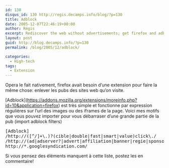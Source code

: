 ```yaml
---
id: 130
disqus_id: 130 http://regis.decamps.info/blog/?p=130
title: Adblock
date: 2005-12-07T22:46:19+00:00
author: Régis
excerpt: Rediscover the web without advertisements; get firefox and adblock.
layout: post
guid: http://blog.decamps.info/?p=130
permalink: /blog/2005/12/adblock/

categories:
  - High-tech
tags:
  - Extension
---
```

Opera le fait nativement, firefox avait besoin d’une extension pour faire la même chose: enlever les pubs des sites web qu’on visite.

\[Adblock\](https://addons.mozilla.org/extensions/moreinfo.php?id=10&application=firefox) est très simple et fonctionne par expression régulières sur l’url des images ou des iframes de la page. Voici mes motifs que vous pouvez importer pour vous débarraser d’une grande partie de la pub (import adblock filters)

<pre>[Adblock]
/http://([^/]+\.)?(cible|double|fast|smart|value)click\./
/http://(ad|adserver?|advert|affiliation|banner|regie|sponsor)s?\./
http://*.googlesyndication.com/
</pre>

Si vous pensez des éléments manquent à cette liste, postez les en commentaire!
